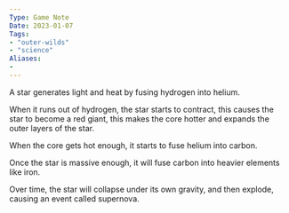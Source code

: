 ```yaml
---
Type: Game Note
Date: 2023-01-07
Tags:
- "outer-wilds"
- "science"
Aliases:
- 
---
```

A star generates light and heat by fusing hydrogen into helium.

When it runs out of hydrogen, the star starts to contract, this causes the star to become a red giant, this makes the core hotter and expands the outer layers of the star.

When the core gets hot enough, it starts to fuse helium into carbon.

Once the star is massive enough, it will fuse carbon into heavier elements like iron.

Over time, the star will collapse under its own gravity, and then explode, causing an event called supernova.